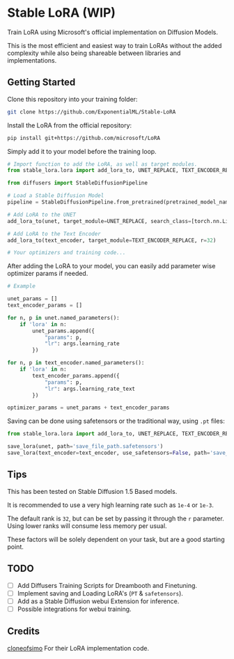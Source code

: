# Stable LoRA (WIP)
Train LoRA using Microsoft's official implementation on Diffusion Models.

This is the most efficient and easiest way to train LoRAs without the added complexity while also being shareable between libraries and implementations. 

## Getting Started

Clone this repository into your training folder:

```bash
git clone https://github.com/ExponentialML/Stable-LoRA
```

Install the LoRA from the official repository:

```bash
pip install git+https://github.com/microsoft/LoRA
```

Simply add it to your model before the training loop.

```python
# Import function to add the LoRA, as well as target modules.
from stable_lora.lora import add_lora_to, UNET_REPLACE, TEXT_ENCODER_REPLACE

from diffusers import StableDiffusionPipeline

# Load a Stable Diffusion Model
pipeline = StableDiffusionPipeline.from_pretrained(pretrained_model_name_or_path)

# Add LoRA to the UNET
add_lora_to(unet, target_module=UNET_REPLACE, search_class=[torch.nn.Linear, torch.nn.Conv2d], r=32)

# Add LoRA to the Text Encoder
add_lora_to(text_encoder, target_module=TEXT_ENCODER_REPLACE, r=32)

# Your optimizers and training code...
```

After adding the LoRA to your model, you can easily add parameter wise optimizer params if needed.

```python
# Example

unet_params = []
text_encoder_params = []

for n, p in unet.named_parameters():
    if 'lora' in n:
        unet_params.append({
            "params": p, 
            "lr": args.learning_rate
        })

for n, p in text_encoder.named_parameters():
    if 'lora' in n:
        text_encoder_params.append({
            "params": p, 
            "lr": args.learning_rate_text
        })

optimizer_params = unet_params + text_encoder_params
```

Saving can be done using safetensors or the traditional way, using `.pt` files:

```python
from stable_lora.lora import add_lora_to, UNET_REPLACE, TEXT_ENCODER_REPLACE

save_lora(unet, path='save_file_path.safetensors')
save_lora(text_encoder=text_encoder, use_safetensors=False, path='save_file_path.pt')

```

## Tips

This has been tested on Stable Diffusion 1.5 Based models.

It is recommended to use a very high learning rate such as `1e-4` or `1e-3`. 

The default rank is `32`, but can be set by passing it through the `r` parameter. Using lower ranks will consume less memory per usual.

These factors will be solely dependent on your task, but are a good starting point.

## TODO
- [ ] Add Diffusers Training Scripts for Dreambooth and Finetuning.
- [ ] Implement saving and Loading LoRA's (`PT` & `safetensors`).
- [ ] Add as a Stable Diffusion webui Extension for inference.
- [ ] Possible integrations for webui training.

## Credits
[cloneofsimo](https://github.com/cloneofsimo/lora) For their LoRA implementation code.
